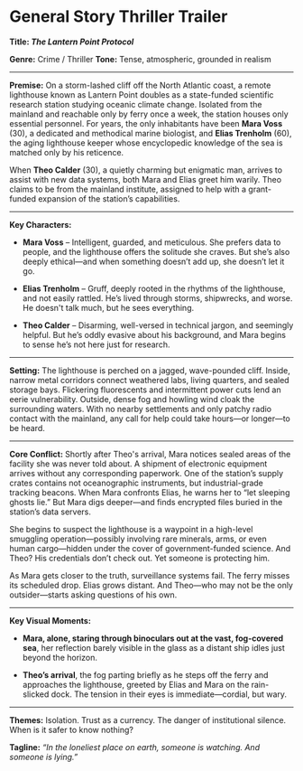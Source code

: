 # General Story Thriller Trailer

**Title: *The Lantern Point Protocol***

**Genre:** Crime / Thriller
**Tone:** Tense, atmospheric, grounded in realism

---

**Premise:**
On a storm-lashed cliff off the North Atlantic coast, a remote lighthouse known as Lantern Point doubles as a state-funded scientific research station studying oceanic climate change. Isolated from the mainland and reachable only by ferry once a week, the station houses only essential personnel. For years, the only inhabitants have been **Mara Voss** (30), a dedicated and methodical marine biologist, and **Elias Trenholm** (60), the aging lighthouse keeper whose encyclopedic knowledge of the sea is matched only by his reticence.

When **Theo Calder** (30), a quietly charming but enigmatic man, arrives to assist with new data systems, both Mara and Elias greet him warily. Theo claims to be from the mainland institute, assigned to help with a grant-funded expansion of the station’s capabilities.

---

**Key Characters:**

* **Mara Voss** – Intelligent, guarded, and meticulous. She prefers data to people, and the lighthouse offers the solitude she craves. But she’s also deeply ethical—and when something doesn’t add up, she doesn’t let it go.

* **Elias Trenholm** – Gruff, deeply rooted in the rhythms of the lighthouse, and not easily rattled. He’s lived through storms, shipwrecks, and worse. He doesn't talk much, but he sees everything.

* **Theo Calder** – Disarming, well-versed in technical jargon, and seemingly helpful. But he’s oddly evasive about his background, and Mara begins to sense he’s not here just for research.

---

**Setting:**
The lighthouse is perched on a jagged, wave-pounded cliff. Inside, narrow metal corridors connect weathered labs, living quarters, and sealed storage bays. Flickering fluorescents and intermittent power cuts lend an eerie vulnerability. Outside, dense fog and howling wind cloak the surrounding waters. With no nearby settlements and only patchy radio contact with the mainland, any call for help could take hours—or longer—to be heard.

---

**Core Conflict:**
Shortly after Theo's arrival, Mara notices sealed areas of the facility she was never told about. A shipment of electronic equipment arrives without any corresponding paperwork. One of the station’s supply crates contains not oceanographic instruments, but industrial-grade tracking beacons. When Mara confronts Elias, he warns her to “let sleeping ghosts lie.” But Mara digs deeper—and finds encrypted files buried in the station’s data servers.

She begins to suspect the lighthouse is a waypoint in a high-level smuggling operation—possibly involving rare minerals, arms, or even human cargo—hidden under the cover of government-funded science. And Theo? His credentials don’t check out. Yet someone is protecting him.

As Mara gets closer to the truth, surveillance systems fail. The ferry misses its scheduled drop. Elias grows distant. And Theo—who may not be the only outsider—starts asking questions of his own.

---

**Key Visual Moments:**

* **Mara, alone, staring through binoculars out at the vast, fog-covered sea**, her reflection barely visible in the glass as a distant ship idles just beyond the horizon.

* **Theo’s arrival**, the fog parting briefly as he steps off the ferry and approaches the lighthouse, greeted by Elias and Mara on the rain-slicked dock. The tension in their eyes is immediate—cordial, but wary.

---

**Themes:**
Isolation. Trust as a currency. The danger of institutional silence. When is it safer to know nothing?

**Tagline:**
*“In the loneliest place on earth, someone is watching. And someone is lying.”*

